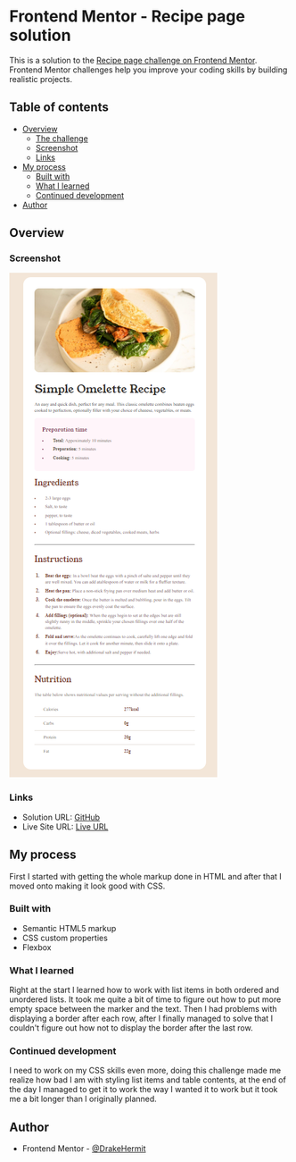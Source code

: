 # Frontend Mentor - Recipe page solution

This is a solution to the [Recipe page challenge on Frontend Mentor](https://www.frontendmentor.io/challenges/recipe-page-KiTsR8QQKm). Frontend Mentor challenges help you improve your coding skills by building realistic projects. 

## Table of contents

- [Overview](#overview)
  - [The challenge](#the-challenge)
  - [Screenshot](#screenshot)
  - [Links](#links)
- [My process](#my-process)
  - [Built with](#built-with)
  - [What I learned](#what-i-learned)
  - [Continued development](#continued-development)
- [Author](#author)

## Overview

### Screenshot

![](/assets/images/screenshot.png)

### Links

- Solution URL: [GitHub](https://github.com/DrakeHermit/recipe-page)
- Live Site URL: [Live URL](https://cheerful-zabaione-a129de.netlify.app/)

## My process

First I started with getting the whole markup done in HTML and after that I moved onto making it look good with CSS.

### Built with

- Semantic HTML5 markup
- CSS custom properties
- Flexbox

### What I learned

Right at the start I learned how to work with list items in both ordered and unordered lists. It took me quite a bit of time to figure out how to put more empty space between the marker and the text.
Then I had problems with displaying a border after each row, after I finally managed to solve that I couldn't figure out how not to display the border after the last row.


### Continued development

I need to work on my CSS skills even more, doing this challenge made me realize how bad I am with styling list items and table contents, at the end of the day I managed to get it to work the way I wanted it to work but it took me a bit longer than I originally planned.

## Author

- Frontend Mentor - [@DrakeHermit](https://www.frontendmentor.io/profile/DrakeHermit)



